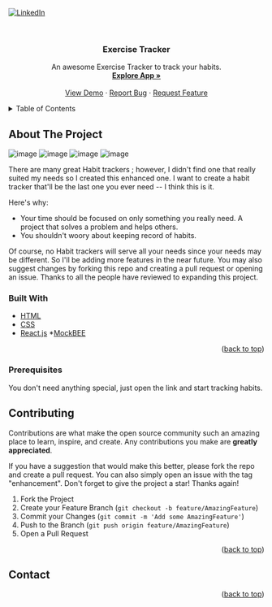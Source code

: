 <div id="top"></div>
<!--
*** Thanks for checking out my Project. If you have a suggestion
*** that would make this better, please fork the repo and create a pull request
*** or simply open an issue with the tag "enhancement".
*** Don't forget to give the project a star!
*** Thanks again! Now go create something AMAZING!
-->



<!-- PROJECT SHIELDS -->

[![LinkedIn][linkedin-shield]](https://www.linkedin.com/in/divya-namdev-115a1619a/)



<!-- PROJECT LOGO -->
<br />
<div align="center">
 
  <h3 align="center">Exercise Tracker</h3>

  <p align="center">
    An awesome Exercise Tracker to track your habits.
    <br />
    <a href="https://habitracker-app.netlify.app/"><strong>Explore App »</strong></a>
    <br />
    <br />
    <a href="https://habitracker-app.netlify.app/">View Demo</a>
    ·
    <a href="https://github.com/Divya70/habit-tracker/issues">Report Bug</a>
    ·
    <a href="https://github.com/Divya70/habit-tracker/pulls">Request Feature</a>
  </p>
</div>



<!-- TABLE OF CONTENTS -->
<details>
  <summary>Table of Contents</summary>
  <ol>
    <li>HomePage</li>
    <li>Login/Logout</li>
    <li>Sign Up</li>
    <li>Add/Edit/Delete Habits</li>
    <li>Archive/restore habits</li>
    <li>Pomodoro</li>
    <li>chart</li>
    <li>Motivational Quoates</li>
  </ol>
</details>



<!-- ABOUT THE PROJECT -->
## About The Project
![image](https://user-images.githubusercontent.com/66566437/179564598-d49d314a-a277-44e1-adfa-35a7590a173d.png)
![image](https://user-images.githubusercontent.com/66566437/179564818-850b0bf9-7a06-4f82-a62e-2acad39edd00.png)
![image](https://user-images.githubusercontent.com/66566437/179564982-a17bc36d-7aa7-4d13-86a0-eab6a4405e95.png)
![image](https://user-images.githubusercontent.com/66566437/179565152-6d32a0d2-5ae8-4711-a251-a49c84279d9e.png)



There are many great Habit trackers ; however, I didn't find one that really suited my needs so I created this enhanced one. I want to create a habit tracker that'll be the last one you ever need -- I think this is it.

Here's why:
* Your time should be focused on only something you really need. A project that solves a problem and helps others.
* You shouldn't woory about keeping record of habits.

Of course, no Habit trackers will serve all your needs since your needs may be different. So I'll be adding more features in the near future. You may also suggest changes by forking this repo and creating a pull request or opening an issue. Thanks to all the people have reviewed to expanding this project.



### Built With


* [HTML](https://www.w3schools.com/html/)
* [CSS](https://www.w3schools.com/css/)
* [React.js](https://reactjs.org/)
*[MockBEE](http://mockbee.netlify.app/docs)

<p align="right">(<a href="#top">back to top</a>)</p>





### Prerequisites

You don't need anything special, just open the link and start tracking habits.





<!-- ROADMAP -->

## Contributing

Contributions are what make the open source community such an amazing place to learn, inspire, and create. Any contributions you make are **greatly appreciated**.

If you have a suggestion that would make this better, please fork the repo and create a pull request. You can also simply open an issue with the tag "enhancement".
Don't forget to give the project a star! Thanks again!

1. Fork the Project
2. Create your Feature Branch (`git checkout -b feature/AmazingFeature`)
3. Commit your Changes (`git commit -m 'Add some AmazingFeature'`)
4. Push to the Branch (`git push origin feature/AmazingFeature`)
5. Open a Pull Request

<p align="right">(<a href="#top">back to top</a>)</p>



<!-- LICENSE -->


<!-- CONTACT -->
## Contact



<p align="right">(<a href="#top">back to top</a>)</p>




<!-- MARKDOWN LINKS & IMAGES -->


[linkedin-shield]: https://img.shields.io/badge/-LinkedIn-black.svg?style=for-the-badge&logo=linkedin&colorB=555
